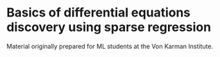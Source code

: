 # Basics of differential equations discovery using sparse regression

Material originally prepared for ML students at the Von Karman Institute.
